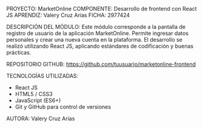 PROYECTO: MarketOnline
COMPONENTE: Desarrollo de frontend con React JS
APRENDIZ: Valery Cruz Arias
FICHA: 2977424

DESCRIPCIÓN DEL MÓDULO:
Este módulo corresponde a la pantalla de registro de usuario de la aplicación MarketOnline.
Permite ingresar datos personales y crear una nueva cuenta en la plataforma.
El desarrollo se realizó utilizando React JS, aplicando estándares de codificación y buenas prácticas.

REPOSITORIO GITHUB:
https://github.com/tuusuario/marketonline-frontend

TECNOLOGÍAS UTILIZADAS:
- React JS
- HTML5 / CSS3
- JavaScript (ES6+)
- Git y GitHub para control de versiones

AUTORA:
Valery Cruz Arias
